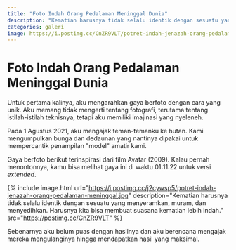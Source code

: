 ```yaml
---
title: "Foto Indah Orang Pedalaman Meninggal Dunia"
description: "Kematian harusnya tidak selalu identik dengan sesuatu yang menyeramkan, muram, dan menyedihkan. Harusnya kita bisa membuat suasana kematian lebih indah."
categories: galeri
image: https://i.postimg.cc/CnZR9VLT/potret-indah-jenazah-orang-pedalaman-meninggal.jpg
---
```

# Foto Indah Orang Pedalaman Meninggal Dunia

Untuk pertama kalinya, aku mengarahkan gaya berfoto dengan cara yang unik. Aku memang tidak mengerti tentang fotografi, terutama tentang istilah-istilah teknisnya, tetapi aku memiliki imajinasi yang nyeleneh.

Pada 1 Agustus 2021, aku mengajak teman-temanku ke hutan. Kami mengumpulkan bunga dan dedaunan yang nantinya dipakai untuk mempercantik penampilan "model" amatir kami.

Gaya berfoto berikut terinspirasi dari film Avatar (2009). Kalau pernah menontonnya, kamu bisa melihat gaya ini di waktu 01:11:22 untuk versi _extended_.

{% include image.html url="https://i.postimg.cc/j2cywsp5/potret-indah-jenazah-orang-pedalaman-meninggal.jpg" description="Kematian harusnya tidak selalu identik dengan sesuatu yang menyeramkan, muram, dan menyedihkan. Harusnya kita bisa membuat suasana kematian lebih indah." src="https://postimg.cc/CnZR9VLT" %}

Sebenarnya aku belum puas dengan hasilnya dan aku berencana mengajak mereka mengulanginya hingga mendapatkan hasil yang maksimal.
